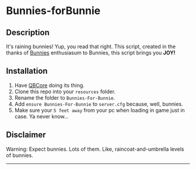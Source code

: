 # Bunnies-forBunnie

## Description

It's raining bunnies! Yup, you read that right. This script, created in the thanks of [Bunnies](https://github.com/Bunniesss) enthusiasum to Bunnies, this script brings you **JOY!**

## Installation

1. Have [QBCore](https://github.com/qbcore-framework/qb-core) doing its thing.
2. Clone this repo into your `resources` folder.
3. Rename the folder to `Bunnies-For-Bunnie`.
4. Add `ensure Bunnies-For-Bunnie` to `server.cfg` because, well, bunnies.
4. Make sure your `5 feet away` from your pc when loading in game just in case. Ya never know...
   
## Disclaimer

Warning: Expect bunnies. Lots of them. Like, raincoat-and-umbrella levels of bunnies.

---
